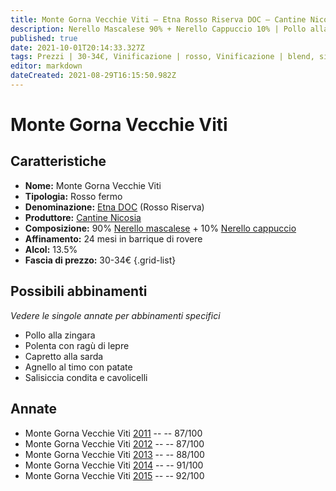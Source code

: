 ```yaml
---
title: Monte Gorna Vecchie Viti – Etna Rosso Riserva DOC – Cantine Nicosia – Sicilia (IT) – 30-34€ – 3★-5★
description: Nerello Mascalese 90% + Nerello Cappuccio 10% | Pollo alla zingara – Polenta con ragù di lepre – Capretto alla sarda – Agnello al timo con patate – Salisiccia condita e cavolicelli
published: true
date: 2021-10-01T20:14:33.327Z
tags: Prezzi | 30-34€, Vinificazione | rosso, Vinificazione | blend, sicilia, nerello mascalese, nerello cappuccio, pollo alla zingara, polenta con ragù di lepre, capretto alla sarda, Alimento | agnello, Aromatizzazione | al timo, Aromatizzazione | al timo, Aromatizzazione | con patate, Valutazioni | 5 stelle, Vinificazione | fermo, Salisiccia condita e cavolicelli
editor: markdown
dateCreated: 2021-08-29T16:15:50.982Z
---
```


# Monte Gorna Vecchie Viti

## Caratteristiche
- **Nome:** Monte Gorna Vecchie Viti
- **Tipologia:** Rosso fermo
- **Denominazione:** [Etna DOC](/denominazioni/Italia/Sicilia/DOC/Etna) (Rosso Riserva)
- **Produttore:** [Cantine Nicosia](/produttori/Italia/Sicilia/Cantine-Nicosia) 
- **Composizione:** 90% [Nerello mascalese](/vitigni/Italia/bacca-nera/nerello-mascalese) + 10% [Nerello cappuccio](/vitigni/Italia/bacca-nera/nerello-cappuccio)
- **Affinamento:** 24 mesi in barrique di rovere
- **Alcol:** 13.5%
- **Fascia di prezzo:** 30-34€
{.grid-list}

## Possibili abbinamenti
*Vedere le singole annate per abbinamenti specifici*

- Pollo alla zingara
- Polenta con ragù di lepre
- Capretto alla sarda
- Agnello al timo con patate
- Salisiccia condita e cavolicelli

## Annate
- Monte Gorna Vecchie Viti [2011](vini/Italia/Sicilia/Cantine-Nicosia/Monte-Gorna-Vecchie-Viti/2011) -- <span class="star-3"></span> -- 87/100
- Monte Gorna Vecchie Viti [2012](vini/Italia/Sicilia/Cantine-Nicosia/Monte-Gorna-Vecchie-Viti/2012) -- <span class="star-3"></span> -- 87/100
- Monte Gorna Vecchie Viti [2013](vini/Italia/Sicilia/Cantine-Nicosia/Monte-Gorna-Vecchie-Viti/2013) -- <span class="star-3"></span> -- 88/100
- Monte Gorna Vecchie Viti [2014](vini/Italia/Sicilia/Cantine-Nicosia/Monte-Gorna-Vecchie-Viti/2014) -- <span class="star-5"></span> -- 91/100
- Monte Gorna Vecchie Viti [2015](vini/Italia/Sicilia/Cantine-Nicosia/Monte-Gorna-Vecchie-Viti/2015) -- <span class="star-5"></span> -- 92/100

